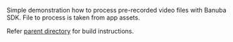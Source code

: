 Simple demonstration how to process pre-recorded video files with Banuba SDK.
File to process is taken from app assets.

Refer [parent directory](../) for build instructions.  